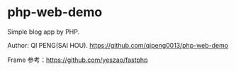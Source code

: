 # php-web-demo

Simple blog app by PHP.

Author: QI PENG(SAI HOU).
        https://github.com/qipeng0013/php-web-demo

Frame 参考：https://github.com/yeszao/fastphp
